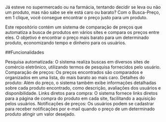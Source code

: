 Já esteve no supermercado ou na farmácia, tentando decidir se leva ou não um produto, mas não sabe se ele está caro ou barato? Com o Busca-Preço, em 1 clique, você consegue encontrar o preço justo para um produto.

Este repositório contém um sistema de comparação de preços que automatiza a busca de produtos em vários sites e compara os preços entre eles. O objetivo é encontrar o preço mais barato para um determinado produto, economizando tempo e dinheiro para os usuários.

##Funcionalidades

Pesquisa automatizada: O sistema realiza buscas em diversos sites de comércio eletrônico, utilizando termos de pesquisa fornecidos pelo usuário.
Comparação de preços: Os preços encontrados são comparados e organizados em uma lista, do mais barato ao mais caro.
Detalhes do produto: Além do preço, o sistema também exibe informações detalhadas sobre cada produto encontrado, como descrição, avaliações dos usuários e disponibilidade.
Links diretos para compra: O sistema fornece links diretos para a página de compra do produto em cada site, facilitando a aquisição pelos usuários.
Notificações de preços: Os usuários podem se cadastrar para receber notificações por e-mail quando o preço de um determinado produto atingir um valor desejado.
